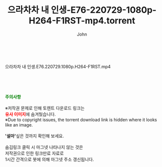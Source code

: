 ﻿---
layout: post
title:  "으라차차 내 인생-E76-220729-1080p-H264-F1RST-mp4.torrent"
author: John
categories: [ 드라마 ]
tags: [  ]
image:  
description: "으라차차 내 인생-E76-220729-1080p-H264-F1RST-mp4 torrent 정보 공유"
toc: true
toc_sticky: true
---

<br>
<div class="view-img">
<a class="view_image" href="http://torrentmobile60.com/bbs/view_image.php?fn=%2Fdata%2Ffile%2Fdrama%2F2345726642_WlPyLS4O_da17600f1538ea1d5185908fbc18acf2b1b56134.jpg" target="_blank"><img alt="" class="img-tag" content="http://torrentmobile60.com/data/file/drama/2345726642_WlPyLS4O_da17600f1538ea1d5185908fbc18acf2b1b56134.jpg" itemprop="image" src="http://torrentmobile60.com/data/file/drama/thumb-2345726642_WlPyLS4O_da17600f1538ea1d5185908fbc18acf2b1b56134_835x2212.jpg"/></a></div><div class="view-content" itemprop="description">
<p>으라차차 내 인생.E76.220729.1080p.H264-F1RST.mp4<br/></p> </div>
    
<br><br><br>
<p data-ke-size="size16"><b><span style="color: green;">주의사항</span></b><br /><br />※저작권 문제로 인해 토렌트 다운로드 링크는<br /><b><span style="color: red;">유사 이미지</span></b>에 숨겨뒀습니다.<br />※Due to copyright issues, the torrent download link is hidden where it looks like an image.<br /><br /><b>'설마'</b>싶은 것까지 확인해 보세요.<br /><br />숨김링크 클릭 시 마그넷 나타나지 않는 것은<br />저작권으로 인한 링크만료 자료로<br />1시간 간격으로 봇에 의해 마그넷 주소 갱신됩니다.</p>
